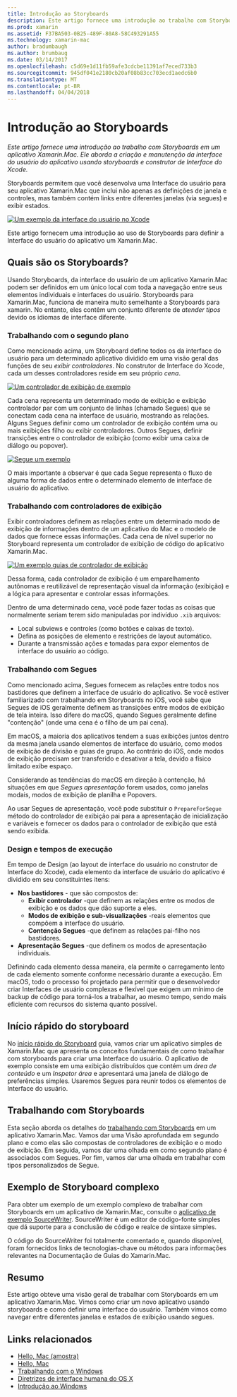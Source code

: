 ```yaml
---
title: Introdução ao Storyboards
description: Este artigo fornece uma introdução ao trabalho com Storyboards em um aplicativo Xamarin.Mac. Ele aborda a criação e manutenção da interface do usuário do aplicativo usando storyboards e o Interface Builder do Xcode.
ms.prod: xamarin
ms.assetid: F37BA503-0B25-489F-80A8-58C493291A55
ms.technology: xamarin-mac
author: bradumbaugh
ms.author: brumbaug
ms.date: 03/14/2017
ms.openlocfilehash: c5d69e1d11fb59afe3cdcbe11391af7eced733b3
ms.sourcegitcommit: 945df041e2180cb20af08b83cc703ecd1aedc6b0
ms.translationtype: MT
ms.contentlocale: pt-BR
ms.lasthandoff: 04/04/2018
---
```

# <a name="introduction-to-storyboards"></a>Introdução ao Storyboards

_Este artigo fornece uma introdução ao trabalho com Storyboards em um aplicativo Xamarin.Mac. Ele aborda a criação e manutenção da interface do usuário do aplicativo usando storyboards e construtor de Interface do Xcode._

Storyboards permitem que você desenvolva uma Interface do usuário para seu aplicativo Xamarin.Mac que inclui não apenas as definições de janela e controles, mas também contém links entre diferentes janelas (via segues) e exibir estados.

[![](images/intro01.png "Um exemplo da interface do usuário no Xcode")](images/intro01.png#lightbox)

Este artigo fornecem uma introdução ao uso de Storyboards para definir a Interface do usuário do aplicativo um Xamarin.Mac.

<a name="What-are-Storyboards" />

## <a name="what-are-storyboards"></a>Quais são os Storyboards?

Usando Storyboards, da interface do usuário de um aplicativo Xamarin.Mac podem ser definidos em um único local com toda a navegação entre seus elementos individuais e interfaces do usuário. Storyboards para Xamarin.Mac, funciona de maneira muito semelhante a Storyboards para xamarin. No entanto, eles contêm um conjunto diferente de _atender tipos_ devido os idiomas de interface diferente.

<a name="Working-with-Scenes" />

### <a name="working-with-scenes"></a>Trabalhando com o segundo plano

Como mencionado acima, um Storyboard define todos os da interface do usuário para um determinado aplicativo dividido em uma visão geral das funções de seu _exibir controladores_. No construtor de Interface do Xcode, cada um desses controladores reside em seu próprio _cena_.

[![](images/intro02.png "Um controlador de exibição de exemplo")](images/intro02.png#lightbox)

Cada cena representa um determinado modo de exibição e exibição controlador par com um conjunto de linhas (chamado Segues) que se conectam cada cena na interface de usuário, mostrando as relações. Alguns Segues definir como um controlador de exibição contém uma ou mais exibições filho ou exibir controladores. Outros Segues, definir transições entre o controlador de exibição (como exibir uma caixa de diálogo ou popover). 

[![](images/intro03.png "Segue um exemplo")](images/intro03.png#lightbox)

O mais importante a observar é que cada Segue representa o fluxo de alguma forma de dados entre o determinado elemento de interface de usuário do aplicativo.

<a name="Working-with-View-Controllers" />

### <a name="working-with-view-controllers"></a>Trabalhando com controladores de exibição

Exibir controladores definem as relações entre um determinado modo de exibição de informações dentro de um aplicativo do Mac e o modelo de dados que fornece essas informações. Cada cena de nível superior no Storyboard representa um controlador de exibição de código do aplicativo Xamarin.Mac.

[![](images/intro04.png "Um exemplo guias de controlador de exibição")](images/intro04.png#lightbox)

Dessa forma, cada controlador de exibição é um emparelhamento autônomas e reutilizável de representação visual da informação (exibição) e a lógica para apresentar e controlar essas informações.

Dentro de uma determinado cena, você pode fazer todas as coisas que normalmente seriam terem sido manipuladas por indivíduo `.xib` arquivos: 

 - Local subviews e controles (como botões e caixas de texto).
 - Defina as posições de elemento e restrições de layout automático.
 - Durante a transmissão ações e tomadas para expor elementos de interface do usuário ao código.

<a name="Working-with-Segues" />

### <a name="working-with-segues"></a>Trabalhando com Segues

Como mencionado acima, Segues fornecem as relações entre todos nos bastidores que definem a interface de usuário do aplicativo. Se você estiver familiarizado com trabalhando em Storyboards no iOS, você sabe que Segues de iOS geralmente definem as transições entre modos de exibição de tela inteira. Isso difere do macOS, quando Segues geralmente define "contenção" (onde uma cena é o filho de um pai cena).

Em macOS, a maioria dos aplicativos tendem a suas exibições juntos dentro da mesma janela usando elementos de interface do usuário, como modos de exibição de divisão e guias de grupo. Ao contrário do iOS, onde modos de exibição precisam ser transferido e desativar a tela, devido a físico limitado exibe espaço.

Considerando as tendências do macOS em direção à contenção, há situações em que _Segues apresentação_ forem usados, como janelas modais, modos de exibição de planilha e Popovers.

Ao usar Segues de apresentação, você pode substituir o `PrepareForSegue` método do controlador de exibição pai para a apresentação de inicialização e variáveis e fornecer os dados para o controlador de exibição que está sendo exibida.

<a name="Design-and-Run-Times" />

### <a name="design-and-run-times"></a>Design e tempos de execução

Em tempo de Design (ao layout de interface do usuário no construtor de Interface do Xcode), cada elemento da interface de usuário do aplicativo é dividido em seu constituintes itens:

- **Nos bastidores** - que são compostos de:
    - **Exibir controlador** -que definem as relações entre os modos de exibição e os dados que dão suporte a eles.
    - **Modos de exibição e sub-visualizações** -reais elementos que compõem a interface do usuário.
    - **Contenção Segues** -que definem as relações pai-filho nos bastidores.
- **Apresentação Segues** -que definem os modos de apresentação individuais. 

Definindo cada elemento dessa maneira, ela permite o carregamento lento de cada elemento somente conforme necessário durante a execução. Em macOS, todo o processo foi projetado para permitir que o desenvolvedor criar Interfaces de usuário complexas e flexível que exigem um mínimo de backup de código para torná-los a trabalhar, ao mesmo tempo, sendo mais eficiente com recursos do sistema quanto possível.

<a name="Storyboard-Quick-Start" />

## <a name="storyboard-quick-start"></a>Início rápido do storyboard

No [início rápido do Storyboard](~/mac/platform/storyboards/quickstart.md) guia, vamos criar um aplicativo simples de Xamarin.Mac que apresenta os conceitos fundamentais de como trabalhar com storyboards para criar uma Interface do usuário. O aplicativo de exemplo consiste em uma exibição distribuídos que contém um _área de conteúdo_ e um _Inspetor área_ e apresentará uma janela de diálogo de preferências simples. Usaremos Segues para reunir todos os elementos de Interface do usuário.

<a name="Working-with-Storyboards" />

## <a name="working-with-storyboards"></a>Trabalhando com Storyboards

Esta seção aborda os detalhes do [trabalhando com Storyboards](~/mac/platform/storyboards/indepth.md) em um aplicativo Xamarin.Mac. Vamos dar uma Visão aprofundada em segundo plano e como elas são compostas de controladores de exibição e o modo de exibição. Em seguida, vamos dar uma olhada em como segundo plano é associados com Segues. Por fim, vamos dar uma olhada em trabalhar com tipos personalizados de Segue. 

<a name="Complex-Storyboard-Example" />

## <a name="complex-storyboard-example"></a>Exemplo de Storyboard complexo

Para obter um exemplo de um exemplo complexo de trabalhar com Storyboards em um aplicativo de Xamarin.Mac, consulte o [aplicativo de exemplo SourceWriter](https://developer.xamarin.com/samples/mac/SourceWriter/). SourceWriter é um editor de código-fonte simples que dá suporte para a conclusão de código e realce de sintaxe simples.

O código do SourceWriter foi totalmente comentado e, quando disponível, foram fornecidos links de tecnologias-chave ou métodos para informações relevantes na Documentação de Guias do Xamarin.Mac.

<a name="Summary" />

## <a name="summary"></a>Resumo

Este artigo obteve uma visão geral de trabalhar com Storyboards em um aplicativo Xamarin.Mac. Vimos como criar um novo aplicativo usando storyboards e como definir uma interface do usuário. Também vimos como navegar entre diferentes janelas e estados de exibição usando segues.


## <a name="related-links"></a>Links relacionados

- [Hello, Mac (amostra)](https://developer.xamarin.com/samples/mac/Hello_Mac/)
- [Hello, Mac](~/mac/get-started/hello-mac.md)
- [Trabalhando com o Windows](~/mac/user-interface/window.md)
- [Diretrizes de interface humana do OS X](https://developer.apple.com/library/mac/documentation/UserExperience/Conceptual/OSXHIGuidelines/)
- [Introdução ao Windows](https://developer.apple.com/library/mac/documentation/Cocoa/Conceptual/WinPanel/Introduction.html#//apple_ref/doc/uid/10000031-SW1)
